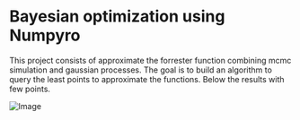 # Bayesian optimization using Numpyro 
This project consists of approximate the forrester function combining mcmc simulation and gaussian processes.
The goal is to build an algorithm to query the least points to approximate the functions.
Below the results with few points.

![Image](https://github.com/user-attachments/assets/a80ea566-4b71-4421-870c-cd3b5e75b93f)
